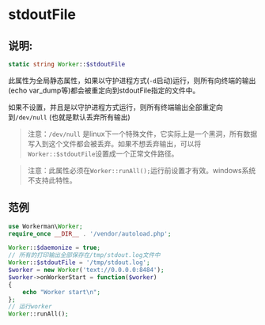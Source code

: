 # stdoutFile
## 说明:
```php
static string Worker::$stdoutFile
```

此属性为全局静态属性，如果以守护进程方式(```-d```启动)运行，则所有向终端的输出(echo var_dump等)都会被重定向到stdoutFile指定的文件中。

如果不设置，并且是以守护进程方式运行，则所有终端输出全部重定向到`/dev/null` (也就是默认丢弃所有输出)

> 注意：`/dev/null` 是linux下一个特殊文件，它实际上是一个黑洞，所有数据写入到这个文件都会被丢弃。如果不想丢弃输出，可以将`Worker::$stdoutFile`设置成一个正常文件路径。

> 注意：此属性必须在```Worker::runAll();```运行前设置才有效。windows系统不支持此特性。

## 范例

```php
use Workerman\Worker;
require_once __DIR__ . '/vendor/autoload.php';

Worker::$daemonize = true;
// 所有的打印输出全部保存在/tmp/stdout.log文件中
Worker::$stdoutFile = '/tmp/stdout.log';
$worker = new Worker('text://0.0.0.0:8484');
$worker->onWorkerStart = function($worker)
{
    echo "Worker start\n";
};
// 运行worker
Worker::runAll();
```
